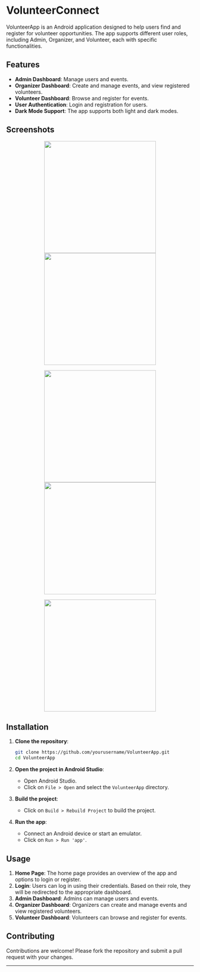 
# VolunteerConnect

VolunteerApp is an Android application designed to help users find and register for volunteer opportunities. The app supports different user roles, including Admin, Organizer, and Volunteer, each with specific functionalities.

## Features

- **Admin Dashboard**: Manage users and events.
- **Organizer Dashboard**: Create and manage events, and view registered volunteers.
- **Volunteer Dashboard**: Browse and register for events.
- **User Authentication**: Login and registration for users.
- **Dark Mode Support**: The app supports both light and dark modes.

## Screenshots

<p align="center">
  <img src="https://github.com/user-attachments/assets/0de1d15d-d1aa-4843-a9b4-36c5394bbdfb" width="300" />
  <img src="https://github.com/user-attachments/assets/e37db07d-7669-4a5d-83cf-b29830f9f2de" width="300" />
</p>

<p align="center">
  <img src="https://github.com/user-attachments/assets/15db43ed-1419-4276-a2c5-54df63e4837b" width="300" />
  <img src="https://github.com/user-attachments/assets/c3711ee4-6c07-4a3d-82f7-0d7e4739efc4" width="300" />
</p>

<p align="center">
  <img src="https://github.com/user-attachments/assets/09271b1d-9dd7-438e-894b-556205cdb136" width="300" />
</p>

## Installation

1. **Clone the repository**:
    ```sh
    git clone https://github.com/yourusername/VolunteerApp.git
    cd VolunteerApp
    ```

2. **Open the project in Android Studio**:
    - Open Android Studio.
    - Click on `File > Open` and select the `VolunteerApp` directory.

3. **Build the project**:
    - Click on `Build > Rebuild Project` to build the project.

4. **Run the app**:
    - Connect an Android device or start an emulator.
    - Click on `Run > Run 'app'`.

## Usage

1. **Home Page**: The home page provides an overview of the app and options to login or register.
2. **Login**: Users can log in using their credentials. Based on their role, they will be redirected to the appropriate dashboard.
3. **Admin Dashboard**: Admins can manage users and events.
4. **Organizer Dashboard**: Organizers can create and manage events and view registered volunteers.
5. **Volunteer Dashboard**: Volunteers can browse and register for events.

## Contributing

Contributions are welcome! Please fork the repository and submit a pull request with your changes.

---
